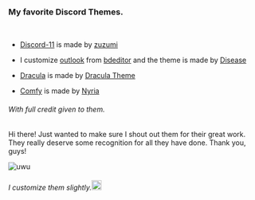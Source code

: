 ### My favorite Discord Themes.
<br>





- [Discord-11](https://github.com/zuzumi-f/Discord-11/blob/main/Discord11.theme.css) is made by [zuzumi](https://github.com/zuzumi-f)

- I customize [outlook](https://github.com/Ruhannn/discord-theme/blob/main/outlook.theme.css) from [bdeditor](https://bdeditor.dev/theme/solana)
and the theme is made by [Disease](https://github.com/maenDisease)

- [Dracula](https://github.com/dracula/betterdiscord) is made by 
[Dracula Theme](https://github.com/dracula)

- [Comfy](https://github.com/Comfy-Themes/Discord) is made by [Nyria](https://github.com/NYRI4)










###### With full credit given to them.
Hi there! Just wanted to make sure I shout out them for their great work. They really deserve some recognition for all they have done. Thank you, guys!

![uwu](https://media.tenor.com/p04QAjpOxOUAAAAC/in-love-anime.gif "uwu")

<h6>
I customize them slightly.<img src="https://media.tenor.com/PsqSjsWBQgkAAAAj/yaay-anime.gif" width="20"height="20">
</h6>

